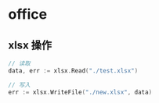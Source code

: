 # office

## xlsx 操作

```go
// 读取
data, err := xlsx.Read("./test.xlsx")

// 写入
err := xlsx.WriteFile("./new.xlsx", data)
```

